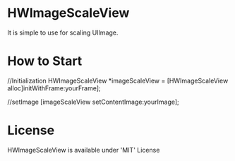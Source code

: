 HWImageScaleView
================
It is simple to use for scaling UIImage.


How to Start
================

//Initialization 
HWImageScaleView *imageScaleView = [HWImageScaleView alloc]initWithFrame:yourFrame];

//setImage
[imageScaleView setContentImage:yourImage];

License
================
HWImageScaleView is available under 'MIT' License
